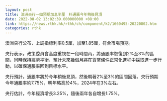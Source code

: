 ```yaml
---
layout: post
title: 澳洲央行一如預期加息半厘　料通脹今年稍後見頂
date: 2022-08-02 13:02:39.000000000 +08:00
link: https://news.rthk.hk/rthk/ch/component/k2/1660495-20220802.htm
categories: rthk
---
```


澳洲央行公布，上調指標利率0.5厘，加至1.85厘，符合市場預期。

央行表示，政策委員會高度重視在一段時間內，將通脹率恢復到2%至3%的區間，同時保持經濟平衡，預計未來幾個月將在貨幣條件正常化進程中採取進一步行動，以確保通脹率回到目標水平。

央行預計，通脹率將於今年稍後見頂，然後朝著2%至3%的區間回落。央行預期今年通脹率約7.75%，明年略高於4%，2024年在3%左右。

央行估計，今年經濟增長3.25%，隨後兩年各自增長1.75%。
